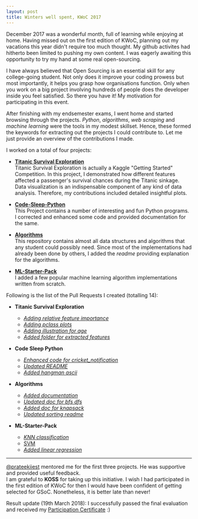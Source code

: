 ```yaml
---
layout: post
title: Winters well spent, KWoC 2017
---
```


December 2017 was a wonderful month, full of learning while enjoying at home. Having missed out on the first edition of KWoC, planning out my vacations this year didn't require too much thought. My github activites had hitherto been limited to pushing my own content. I was eagerly awaiting this opportunity to try my hand at some real open-sourcing.  

I have always believed that Open Sourcing is an essential skill for any college-going student. Not only does it improve your coding prowess but most importantly, it helps you grasp how organisations function. Only when you work on a big project involving hundreds of people does the developer inside you feel satisfied. So there you have it! My motivation for participating in this event.  

After finishing with my endsemester exams, I went home and started browsing through the projects. _Python_, _algorithms_, _web scraping_ and _machine learning_ were the tools in my modest skillset. Hence, these formed the keywords for extracting out the projects I could contribute to. Let me just provide an overview of the contributions I made.  

I worked on a total of four projects:  
+ [**Titanic Survival Exploration**](https://github.com/prateekiiest/titanic_survival_exploration)  
Titanic Survival Exploration is actually a Kaggle "Getting Started" Competition. In this project, I demonstrated how different features affected a passenger's survival chances during the Titanic sinkage. Data visualization is an indispensable component of any kind of data analysis. Therefore, my contributions included detailed insightful plots.  

+ [**Code-Sleep-Python**](http://github.com/prateekiiest/Code-Sleep-Python)  
This Project contains a number of interesting and fun Python programs. I corrected and enhanced some code and provided documentation for the same.

+ [**Algorithms**](http://github.com/codeIIEST/Algorithms)  
This repository contains almost all data structures and algorithms that any student could possibly need. Since most of the implementations had already been done by others, I added the _readme_ providing explanation for the algorithms.

+ [**ML-Starter-Pack**](https://github.com/aribis369/ML-Starter-Pack)  
I added a few popular machine learning algorithm implementations written from scratch.

Following is the list of the Pull Requests I created (totalling 14):
+ **Titanic Survival Exploration**
  - [_Adding relative feature importance_](https://github.com/prateekiiest/titanic_survival_exploration/pull/20)
  - [_Adding pclass plots_](https://github.com/prateekiiest/titanic_survival_exploration/pull/16)
  - [_Adding illustration for age_](https://github.com/prateekiiest/titanic_survival_exploration/pull/14)
  - [_Added folder for extracted features_](https://github.com/prateekiiest/titanic_survival_exploration/pull/10)  
  
+ **Code Sleep Python**
  - [_Enhanced code for cricket_notification_](https://github.com/prateekiiest/Code-Sleep-Python/pull/99)
  - [_Updated README_](https://github.com/prateekiiest/Code-Sleep-Python/pull/98)
  - [_Added hangman ascii_](https://github.com/prateekiiest/Code-Sleep-Python/pull/96)  

+ **Algorithms**
  - [_Added documentation_](https://github.com/codeIIEST/Algorithms/pull/230)
  - [_Updated doc for bfs dfs_](https://github.com/codeIIEST/Algorithms/pull/218)
  - [_Added doc for knapsack_](https://github.com/codeIIEST/Algorithms/pull/182)
  - [_Updated sorting readme_](https://github.com/codeIIEST/Algorithms/pull/173)  
  
+ **ML-Starter-Pack**
  - [_KNN classification_](https://github.com/aribis369/ML-Starter-Pack/pull/27)
  - [SVM](https://github.com/aribis369/ML-Starter-Pack/pull/21)
  - [_Added linear regression_](https://github.com/aribis369/ML-Starter-Pack/pull/9)

-------
[@prateekiiest](https://github.com/prateekiiest) mentored me for the first three projects. He was supportive and provided useful feedback.  
I am grateful to **KOSS** for taking up this initiative. I wish I had participated in the first edition of KWoC for then I would have been confident of getting selected for GSoC. Nonetheless, it is better late than never!

Result update (19th March 2018):
I successfully passed the final evaluation and received my [Participation Certificate](https://imvivekgupta.github.io/images/KWoC%20Students%20Certificate120.jpg) :)

